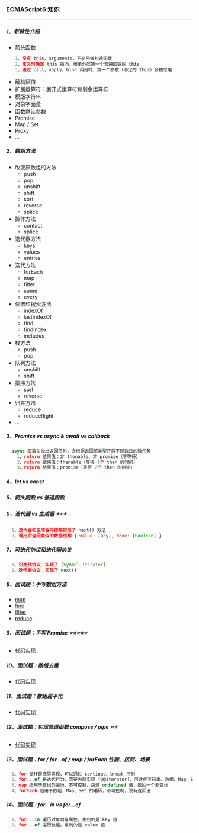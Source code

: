 ### ECMAScript6 知识

<hr style="height:0px;border:none;border-top:2px solid #d8d8d8;" />

##### 1、新特性介绍

- 箭头函数
  ```js
  1、没有 this，arguments，不能用做构造函数
  2、定义时确定 this 指向，继承外层第一个普通函数的 this
  3、通过 call，apply，bind 调用时，第一个参数（绑定的 this）会被忽略
  ```
- 解构赋值
- 扩展运算符：展开式运算符和剩余运算符
- 模版字符串
- 对象字面量
- 函数默认参数
- Promise
- Map / Set
- Proxy
- ...

##### 2、数组方法

- 改变原数组的方法
  - push
  - pop
  - unshift
  - shift
  - sort
  - reverse
  - splice
- 操作方法
  - contact
  - splice
- 迭代器方法
  - keys
  - values
  - entries
- 迭代方法
  - forEach
  - map
  - filter
  - some
  - every
- 位置和搜索方法
  - indexOf
  - lastIndexOf
  - find
  - findIndex
  - includes
- 栈方法
  - push
  - pop
- 队列方法
  - unshift
  - shift
- 排序方法
  - sort
  - reverse
- 归并方法
  - reduce
  - reduceRight
- ...

##### 3、Promise vs async & await vs callback

```js
  async 函数在抛出返回值时，会根据返回值类型开启不同数目的微任务
    1、return 结果值：非 thenable、非 promise（不等待）
    2、return 结果值：thenable（等待 1个 then 的时间）
    3、return 结果值：promise（等待 2个 then 的时间）
```

##### 4、let vs const

##### 5、箭头函数 vs 普通函数

##### 6、迭代器 vs 生成器 ⭐️⭐️⭐️

```js
  1、迭代器和生成器内部都实现了 next() 方法
  2、调用后返回类似的数据结构 { value: [any], done: [Boolean] }
```

##### 7、可迭代协议和迭代器协议

```js
  1、可迭代协议：实现了 [Symbol.iterator]
  2、迭代器协议：实现了 next()
```

##### 8、面试题：手写数组方法

- [map](../%E9%9D%A2%E8%AF%95%E8%BE%85%E5%8A%A9%E5%8C%85/Array/array-map.js)
- [find](../%E9%9D%A2%E8%AF%95%E8%BE%85%E5%8A%A9%E5%8C%85/Array/array-find.js)
- [filter](../%E9%9D%A2%E8%AF%95%E8%BE%85%E5%8A%A9%E5%8C%85/Array/array-filter.js)
- [reduce](../%E9%9D%A2%E8%AF%95%E8%BE%85%E5%8A%A9%E5%8C%85/Array/array-reduce.js)

##### 9、面试题：手写 Promise ⭐️⭐️⭐️⭐️⭐️

- [代码实现](../%E9%9D%A2%E8%AF%95%E8%BE%85%E5%8A%A9%E5%8C%85/Promise/index.js)

##### 10、面试题：数组去重

- [代码实现](../%E9%9D%A2%E8%AF%95%E8%BE%85%E5%8A%A9%E5%8C%85/Array/array-de-duplication.js)

##### 11、面试题：数组扁平化

- [代码实现](../%E9%9D%A2%E8%AF%95%E8%BE%85%E5%8A%A9%E5%8C%85/Array/array-flat.js)

##### 12、面试题：实现管道函数 compose / pipe ⭐️⭐️

- [代码实现](../%E9%9D%A2%E8%AF%95%E8%BE%85%E5%8A%A9%E5%8C%85/Array/compose-pipe.js)

##### 13、面试题：for / for...of / map / forEach 性能、区别、场景

```js
  1、for 循环是底层实现，可以通过 continue、break 控制
  2、for...of 是迭代行为，需要内部实现 [@@iterator]，可迭代字符串、数组、Map、Set、生成器对象
  3、map 适用于数组的遍历，不可控制，跳过 undefined 值，返回一个新数组
  4、forEach 适用于数组、Map、Set 的遍历，不可控制，没有返回值
```

##### 14、面试题：for...in vs for...of

```js
  1、for...in 遍历对象自身属性，拿到的是 key 值
  2、for...of 遍历数组，拿到的是 value 值
```
